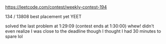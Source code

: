 https://leetcode.com/contest/weekly-contest-194

134 / 13808 best placement yet YEET

solved the last problem at 1:29:09 (contest ends at 1:30:00) whew!  didn't even realize I was close to the deadline though I thought I had 30 minutes to spare lol